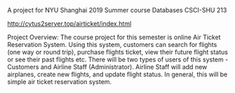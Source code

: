 A project for NYU Shanghai 2019 Summer course
Databases CSCI-SHU 213

http://cytus2server.top/airticket/index.html

Project Overview:
The course project for this semester is online Air Ticket Reservation System. Using this system,
customers can search for flights (one way or round trip), purchase flights ticket, view their future flight
status or see their past flights etc. There will be two types of users of this system - Customers and Airline
Staff (Administrator). Airline Staff will add new airplanes, create new flights, and update flight status. In
general, this will be simple air ticket reservation system. 
